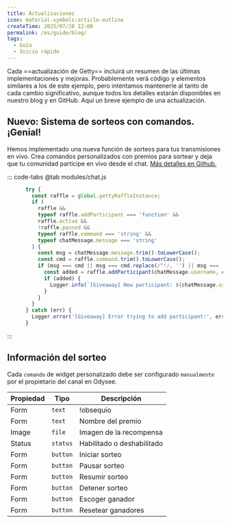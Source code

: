 ```yaml
---
title: Actualizaciones
icon: material-symbols:article-outline
createTime: 2025/07/28 12:00
permalink: /es/guide/blog/
tags:
  - Guía
  - Inicio rápido
---
```


Cada ==actualización de Getty== incluirá un resumen de las últimas implementaciones y mejoras. Probablemente verá código y elementos similares a los de este ejemplo, pero intentamos mantenerle al tanto de cada cambio significativo, aunque todos los detalles estarán disponibles en nuestro blog y en GitHub. Aquí un breve ejemplo de una actualización.

## Nuevo: Sistema de sorteos con comandos. ¡Genial!

Hemos implementado una nueva función de sorteos para tus transmisiones en vivo. Crea comandos personalizados con premios para sortear y deja que tu comunidad participe en vivo desde el chat. [Más detalles en Github.](https://github.com/es-socrates/getty/commit/4bdfae5de697cd399381a15f6faf455a2629e7cd)

::: code-tabs
@tab modules/chat.js

```js
      try {
        const raffle = global.gettyRaffleInstance;
        if (
          raffle &&
          typeof raffle.addParticipant === 'function' &&
          raffle.active &&
          !raffle.paused &&
          typeof raffle.command === 'string' &&
          typeof chatMessage.message === 'string'
        ) {
          const msg = chatMessage.message.trim().toLowerCase();
          const cmd = raffle.command.trim().toLowerCase();
          if (msg === cmd || msg === cmd.replace(/^!/, '') || msg === '!' + cmd) {
            const added = raffle.addParticipant(chatMessage.username, chatMessage.userId);
            if (added) {
              Logger.info(`[Giveaway] New participant: ${chatMessage.username}`);
            }
          }
        }
      } catch (err) {
        Logger.error('[Giveaway] Error trying to add participant:', err);
      }
```

:::

## Información del sorteo

Cada `comando` de widget personalizado debe ser configurado `manualmente` por el propietario del canal en Odysee.

| Propiedad   | Tipo      | Descripción               |
| ----------- | ----------| --------------------------|
| Form        | `text`    | !obsequio                 |
| Form        | `text`    | Nombre del premio         |
| Image       | `file`    | Imagen de la recompensa   |
| Status      | `status`  | Habilitado o deshabilitado|
| Form        | `button`  | Iniciar sorteo            |
| Form        | `button`  | Pausar sorteo             |
| Form        | `button`  | Resumir sorteo            |
| Form        | `button`  | Detener sorteo            |
| Form        | `button`  | Escoger ganador           |
| Form        | `button`  | Resetear ganadores        |
